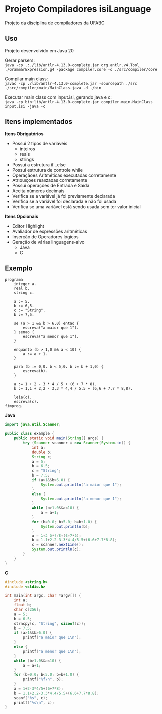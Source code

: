 # Projeto Compiladores isiLanguage
Projeto da disciplina de compiladores da UFABC

## Uso
Projeto desenvolvido em Java 20

Gerar parsers:  
`java -cp .:./lib/antlr-4.13.0-complete.jar org.antlr.v4.Tool ./GrammarExpression.g4 -package compiler.core -o ./src/compiler/core`

Compilar main class:  
`javac -cp ./lib/antlr-4.13.0-complete.jar -sourcepath ./src ./src/compiler/main/MainClass.java -d ./bin`

Executar main class com input.isi, gerando java e c:  
`java -cp bin:lib/antlr-4.13.0-complete.jar compiler.main.MainClass input.isi -java -c`

## Itens implementados
__Itens Obrigatórios__
- Possui 2 tipos de variáveis
  - inteiros
  - reais
  - strings
- Possui a estrutura if...else
- Possui estrutura de controle while
- Operaçãoes Aritméticas executadas corretamente
- Atribuições realizadas corretamente
- Possui operações de Entrada e Saída
- Aceita números decimais
- Verifica se a variável já foi previamente declarada
- Verifica se a variável foi declarada e não foi usada
- Verifica se uma variável está sendo usada sem ter valor inicial

__Itens Opcionais__
- Editor Highlight
- Avaliador de expressões aritméticas
- Inserção de Operadores lógicos
- Geração de várias linguagens-alvo
  - Java
  - C

## Exemplo
```
programa
    integer a.
    real b.
    string c.

    a := 5.
    b := 6,5.
    c := "String".
    b := 7,5.

    se (a > 1 && b > 6,0) entao {
        escreva("a maior que 1").
    } senao {
        escreva("a menor que 1").
    }

    enquanto (b > 1,0 && a < 10) {
        a := a + 1.
    }

    para (b := 0,0. b < 5,0. b := b + 1,0) {
        escreva(b).
    }

    a := 1 + 2 - 3 * 4 / 5 + (6 + 7 * 8).
    b := 1,1 + 2,2 - 3,3 * 4,4 / 5,5 + (6,6 + 7,7 * 8,8).

    leia(c).
    escreva(c).
fimprog.
```

__Java__
```java
import java.util.Scanner;

public class example {
	public static void main(String[] args) {
		try (Scanner scanner = new Scanner(System.in)) {
			int a;
			double b;
			String c;
			a = 5;
			b = 6.5;
			c = "String";
			b = 7.5;
			if (a>1&&b>6.0) {
				System.out.println("a maior que 1");
			}
			else {
				System.out.println("a menor que 1");
			}
			while (b>1.0&&a<10) {
				a = a+1;
			}
			for (b=0.0; b<5.0; b=b+1.0) {
				System.out.println(b);
			}
			a = 1+2-3*4/5+(6+7*8);
			b = 1.1+2.2-3.3*4.4/5.5+(6.6+7.7*8.8);
			c = scanner.nextLine();
			System.out.println(c);
		}
	}
}
```

__C__
```c
#include <string.h>
#include <stdio.h>

int main(int argc, char *argv[]) {
	int a;
	float b;
	char c[256];
	a = 5;
	b = 6.5;
	strncpy(c, "String", sizeof(c));
	b = 7.5;
	if (a>1&&b>6.0) {
		printf("a maior que 1\n");
	}
	else {
		printf("a menor que 1\n");
	}
	while (b>1.0&&a<10) {
		a = a+1;
	}
	for (b=0.0; b<5.0; b=b+1.0) {
		printf("%f\n", b);
	}
	a = 1+2-3*4/5+(6+7*8);
	b = 1.1+2.2-3.3*4.4/5.5+(6.6+7.7*8.8);
	scanf("%s", c);
	printf("%s\n", c);
}
```
